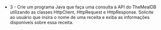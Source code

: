 - 3 - Crie um programa Java que faça uma consulta à API do TheMealDB
utilizando as classes HttpClient, HttpRequest e HttpResponse. Solicite ao
usuário que insira o nome de uma receita e exiba as informações
disponíveis sobre essa receita.
